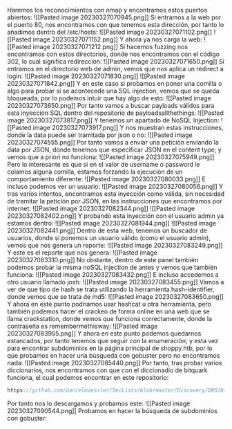 Haremos los reconocimientos con nmap y encontramos estos puertos abiertos:
![[Pasted image 20230327070945.png]]
Si entramos a la web por el puerto 80, nos encontramos con que tenemos esta dirección, por tanto lo añadimos dentro del /etc/hosts:
![[Pasted image 20230327071102.png]]
![[Pasted image 20230327071152.png]]
Y ahora ya nos carga la web:
![[Pasted image 20230327071212.png]]
Si hacemos fuzzing nos encontramos con estos directorios, donde nos encontramos con el código 302, lo cual significa redirección:
![[Pasted image 20230327071650.png]]
Si entramos en el directorio web de admin, vemos que nos aplica un redirect a login:
![[Pasted image 20230327071830.png]]
![[Pasted image 20230327071842.png]]
Y en este caso si probamos en poner una comilla o algo para probar si se acontecede una SQL injection, vemos que se queda bloqueada, por lo podemos intuir que hay algo de esto:
![[Pasted image 20230327073650.png]]
Por tanto vamos a buscar payloads válidos para esta inyección SQL dentro del repositorio de payloadsallthethings:
![[Pasted image 20230327073817.png]]
Y tenemos un apartado de NoSQL Injection:
![[Pasted image 20230327073917.png]]
Y nos muestran estas instrucciones, donde la data puede ser tramitada por json o no:
![[Pasted image 20230327074555.png]]
Por tanto vamos a enviar una petición enviando la data por JSON, donde tenemos que especificar JSON en el content type; y vemos que a priori no funciona:
![[Pasted image 20230327075949.png]]
Pero lo interesante es que si en el valor de username o password le colamos alguna comilla, estamos forzando la ejecución de un comportamiento diferente:
![[Pasted image 20230327080033.png]]
E incluso podemos ver un usuario:
![[Pasted image 20230327080056.png]]
Y tras varios intentos, encontramos esta inyección como válida, sin necesidad de tramitar la petición por JSON, en las instrucciones que encontramos por internet:
![[Pasted image 20230327082344.png]]
![[Pasted image 20230327082402.png]]
Y probando esta inyección con el usuario admin ya estamos dentro:
![[Pasted image 20230327081944.png]]
![[Pasted image 20230327082441.png]]
Dentro de esta web, tenemos un buscador de usuarios, donde si ponemos un usuario válido (como el usuario admin), vemos que nos genera un reporte:
![[Pasted image 20230327083249.png]]
Y este es el reporte que nos genera:
![[Pasted image 20230327083310.png]]
No obstante, dentro de este panel también podemos probar la misma noSQL injection de antes y vemos que también funciona:
![[Pasted image 20230327083432.png]]
E incluso accedemos a otro usuario llamado josh:
![[Pasted image 20230327083455.png]]
Vamos a ver de que tipo de hash se trata utilizando la herramienta hash-identifier, donde vemos que se trata de md5:
![[Pasted image 20230327083650.png]]
Y ahora en este punto podríamos usar hashcat u otra herramienta, pero también podemos hacer el crackeo de forma online en una web que se llama crackstation, donde vemos que funciona correctamente, donde la contraseña es remembermethisway:
![[Pasted image 20230327083955.png]]
Y ahora en este punto podemos quedarnos estancados, por tanto tenemos que seguir con la enumeración; y esta vez para encontrar subdominios en la página principal de shoppy.htb, por lo que probamos en hacer una búsqueda con gobuster pero no encontramos nada:
![[Pasted image 20230327085440.png]]
Por tanto, tras probar varios diccionarios, nos encontramos con que con el diccionadio de bitquark funciona, el cual podemos encontrar en este repositorio:
```javascript
https://github.com/danielmiessler/SecLists/blob/master/Discovery/DNS/bitquark-subdomains-top100000.txt
```
Por tanto nos lo descargamos y probamos este:
![[Pasted image 20230327090544.png]]
Probamos en hacer la búsqueda de subdominios con gobuster:



